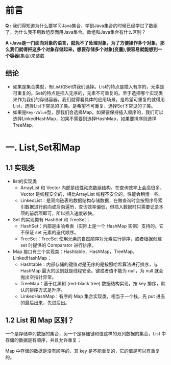 # 前言

**Q :** 我们得知道为什么要学习Java集合，学到Java集合的时候已经学过了数组了，为什么我不用数组反而用Java集合。数组和Java集合有什么区别？

**A :**Java是一门面向对象的语言，就免不了处理对象，为了方便操作多个对象，那么我们就得把这多个对象存储起来，想要存储多个对象(变量),很容易就能想到一个**容器**(集合)来装载

## 结论

- 如果是集合类型，有List和Set供我们选择。List的特点是插入有序的，元素是可重复的。Set的特点是插入无序的，元素不可重复的。至于选择哪个实现类来作为我们的存储容器，我们就得看具体的应用场景。是希望可重复的就得用List，选择List下常见的子类。是希望不可重复，选择Set下常见的子类。
- 如果是`Key-Value`型，那我们会选择Map。如果要保持插入顺序的，我们可以选择LinkedHashMap，如果不需要则选择HashMap，如果要排序则选择TreeMap。

# 一. List,Set和Map

## 1.1 实现类

- list的实现类
  - ArrayList 和 Vector 内部是线性动态数组结构，在查询效率上会高很多，Vector 是线程安全的，相比ArrayList 线程不安全的，性能会稍慢一些。
  - LinkedList：是双向链表的数据结构存储数据，在做查询时会按照序号索引数据进行前向或后向遍历，查询效率偏低，但插入数据时只需要记录本项的前后项即可，所以插入速度较快。
- Set 的实现类有 HashSet 和 TreeSet；
  - HashSet：内部是由哈希表（实际上是一个 HashMap 实例）支持的。它不保证 set 元素的迭代顺序。
  - TreeSet：TreeSet 使用元素的自然顺序对元素进行排序，或者根据创建 set 时提供的 Comparator 进行排序。
- Map 接口有三个实现类：Hashtable，HashMap，TreeMap，LinkedHashMap；
  - Hashtable：内部存储的键值对是无序的是按照哈希算法进行排序，与HashMap 最大的区别就是线程安全。键或者值不能为 null，为 null 就会抛出空指针异常。
  - TreeMap：基于红黑树 (red-black tree) 数据结构实现，按 key 排序，默认的排序方式是升序。
  - LinkedHashMap：有序的 Map 集合实现类，相当于一个栈，先 put 进去的最后出来，先进后出。

## 1.2 List 和 Map 区别？

一个是存储单列数据的集合，另一个是存储键和值这样的双列数据的集合，List 中存储的数据是有顺序，并且允许重复；

Map 中存储的数据是没有顺序的，其 key 是不能重复的，它的值是可以有重复的。